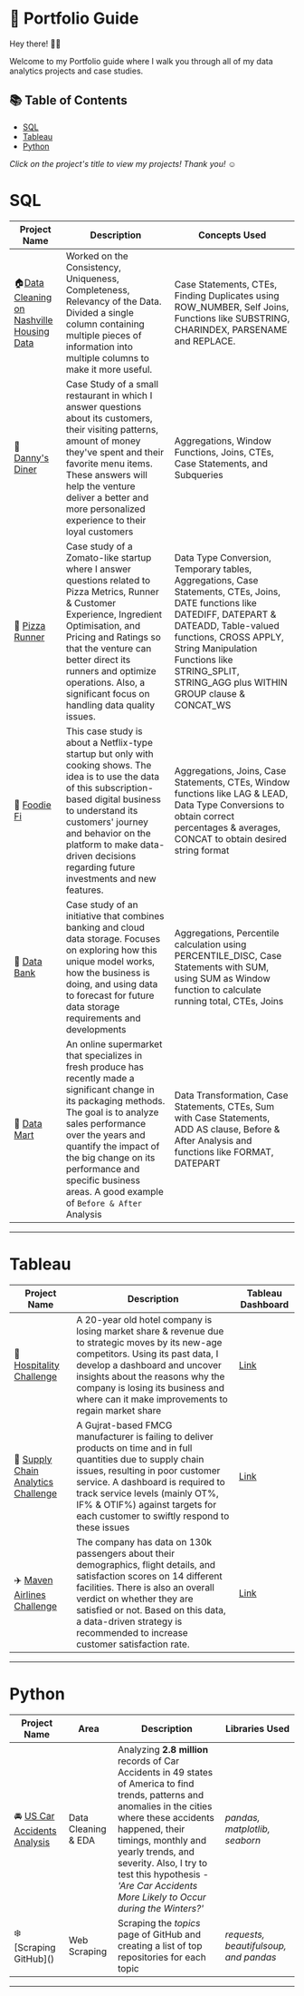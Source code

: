 # :book: Portfolio Guide

Hey there! 🙋‍♀️

Welcome to my Portfolio guide where I walk you through all of my data analytics projects and case studies.

## :books: Table of Contents

- [SQL](#sql)
- [Tableau](#tableau)
- [Python](#python)

 *Click on the project's title to view my projects! Thank you!* ☺️
 
 # SQL
 
 Project Name| Description|Concepts Used
 ------------|------------|------------
:house:[Data Cleaning on Nashville Housing Data](https://github.com/MubeenaHussain/SQL--1/blob/main/README.md)| Worked on the Consistency, Uniqueness, Completeness, Relevancy of the Data. Divided a single column containing multiple pieces of information into multiple columns to make it more useful.|Case Statements, CTEs, Finding Duplicates using ROW_NUMBER, Self Joins, Functions like SUBSTRING, CHARINDEX, PARSENAME and REPLACE. | 
:spaghetti: [Danny's Diner](https://github.com/MubeenaHussain/SQL-CASE-STUDY/blob/main/README.md)|Case Study of a small restaurant in which I answer questions about its customers, their visiting patterns, amount of money they've spent and their favorite menu items. These answers will help the venture deliver a better and more personalized experience to their loyal customers  | Aggregations, Window Functions, Joins, CTEs, Case Statements, and Subqueries   |
:pizza: [Pizza Runner]()| Case study of a Zomato-like startup where I answer questions related to Pizza Metrics, Runner & Customer Experience, Ingredient Optimisation, and Pricing and Ratings so that the venture can better direct its runners and optimize operations. Also, a significant focus on handling data quality issues.    | Data Type Conversion, Temporary tables, Aggregations, Case Statements, CTEs, Joins, DATE functions like DATEDIFF, DATEPART & DATEADD, Table-valued functions, CROSS APPLY, String Manipulation Functions like STRING_SPLIT, STRING_AGG plus WITHIN GROUP clause & CONCAT_WS   |
:ramen: [Foodie Fi]()| This case study is about a Netflix-type startup but only with cooking shows. The idea is to use the data of this subscription-based digital business to understand its customers' journey and behavior on the platform to make data-driven decisions regarding future investments and new features.   |  Aggregations, Joins, Case Statements, CTEs, Window functions like LAG & LEAD, Data Type Conversions to obtain correct percentages & averages, CONCAT to obtain desired string format |
:money_with_wings: [Data Bank](Bank)| Case study of an initiative that combines banking and cloud data storage. Focuses on exploring how this unique model works, how the business is doing, and using data to forecast for future data storage requirements and developments   | Aggregations, Percentile calculation using PERCENTILE_DISC, Case Statements with SUM, using SUM as Window function to calculate running total, CTEs, Joins  |
:convenience_store: [Data Mart]()| An online supermarket that specializes in fresh produce has recently made a significant change in its packaging methods. The goal is to analyze sales performance over the years and quantify the impact of the big change on its performance and specific business areas. A good example of `Before & After` Analysis   | Data Transformation, Case Statements, CTEs, Sum with Case Statements, ADD AS clause, Before & After Analysis and functions like FORMAT, DATEPART     |
***

# Tableau

 Project Name| Description| Tableau Dashboard 
 ------------|------------|------------
 :hotel: [Hospitality Challenge](ts) | A 20-year old hotel company is losing market share & revenue due to strategic moves by its new-age competitors. Using its past data, I develop a dashboard and uncover insights about the reasons why the company is losing its business and where can it make improvements to regain market share  |  [Link](https://public.tableau.com/app/profile/mubeena.hussain/viz/HospitalityChallenge_17198416203160/DashboardInsights) |
 :truck: [Supply Chain Analytics Challenge]()| A Gujrat-based FMCG manufacturer is failing to deliver products on time and in full quantities due to supply chain issues, resulting in poor customer service. A dashboard is required to track service levels (mainly OT%, IF% & OTIF%) against targets for each customer to swiftly respond to these issues  |  [Link]() |
 :airplane: [Maven Airlines Challenge](h) | The company has data on 130k passengers about their demographics, flight details, and satisfaction scores on 14 different facilities. There is also an overall verdict on whether they are satisfied or not. Based on this data, a data-driven strategy is recommended to increase customer satisfaction rate.| [Link]()
 
 ***
 
 # Python
 
 Project Name|Area | Description|Libraries Used
 ------------|------------|------------|-----------
 :oncoming_automobile: [US Car Accidents Analysis]()| Data Cleaning & EDA   | Analyzing **2.8 million** records of Car Accidents in 49 states of America to find trends, patterns and anomalies in the cities where these accidents happened, their timings, monthly and yearly trends, and severity. Also, I try to test this hypothesis - *'Are Car Accidents More Likely to Occur during the Winters?'*   | *pandas, matplotlib, seaborn*  |
 :snowflake: [Scraping GitHub](\) | Web Scraping | Scraping the *topics* page of GitHub and creating a list of top repositories for each topic   | *requests, beautifulsoup, and pandas* |
***
